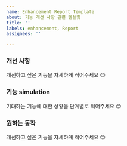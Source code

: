 ```yaml
---
name: Enhancement Report Template
about: 기능 개선 사항 관련 템플릿
title: ''
labels: enhancement, Report
assignees: ''

---
```


### 개선 사항
개선하고 싶은 기능을 자세하게 적어주세요 😊

### 기능 simulation
기대하는 기능에 대한 상황을 단계별로 적어주세요 😊

### 원하는 동작
개선하고 싶은 기능을 자세하게 적어주세요 😊
